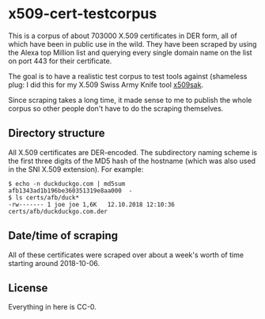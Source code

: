 # x509-cert-testcorpus
This is a corpus of about 703000 X.509 certificates in DER form, all of which
have been in public use in the wild. They have been scraped by using the Alexa
top Million list and querying every single domain name on the list on port 443
for their certificate.

The goal is to have a realistic test corpus to test tools against (shameless
plug: I did this for my X.509 Swiss Army Knife tool [x509sak](https://github.com/johndoe31415/x509sak).

Since scraping takes a long time, it made sense to me to publish the whole
corpus so other people don't have to do the scraping themselves.

## Directory structure
All X.509 certificates are DER-encoded. The subdirectory naming scheme is the
first three digits of the MD5 hash of the hostname (which was also used in the
SNI X.509 extension). For example:

```
$ echo -n duckduckgo.com | md5sum
afb1343ad1b196be360351319e8aa000  -
$ ls certs/afb/duck*
-rw------- 1 joe joe 1,6K   12.10.2018 12:10:36 certs/afb/duckduckgo.com.der
```

## Date/time of scraping
All of these certificates were scraped over about a week's worth of time
starting around 2018-10-06.

## License
Everything in here is CC-0.
